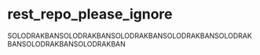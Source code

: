# rest_repo_please_ignore
SOLODRAKBANSOLODRAKBANSOLODRAKBANSOLODRAKBANSOLODRAKBANSOLODRAKBANSOLODRAKBAN
